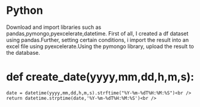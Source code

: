 # Python 
Download and import libraries such as pandas,pymongo,pyexcelerate,datetime. First of all, I created a df dataset using pandas.Further, setting certain conditions, i import the result into an excel file using pyexcelerate.Using the pymongo library, upload the result to the database.

# def create_date(yyyy,mm,dd,h,m,s):<br />
    date = datetime(yyyy,mm,dd,h,m,s).strftime("%Y-%m-%dT%H:%M:%S")<br />
    return datetime.strptime(date,'%Y-%m-%dT%H:%M:%S')<br />

